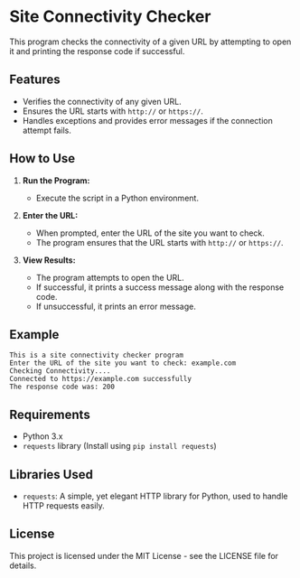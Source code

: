 # Site Connectivity Checker

This program checks the connectivity of a given URL by attempting to open it and printing the response code if successful.

## Features

- Verifies the connectivity of any given URL.
- Ensures the URL starts with `http://` or `https://`.
- Handles exceptions and provides error messages if the connection attempt fails.

## How to Use

1. **Run the Program:**
   - Execute the script in a Python environment.

2. **Enter the URL:**
   - When prompted, enter the URL of the site you want to check.
   - The program ensures that the URL starts with `http://` or `https://`.

3. **View Results:**
   - The program attempts to open the URL.
   - If successful, it prints a success message along with the response code.
   - If unsuccessful, it prints an error message.

## Example

```
This is a site connectivity checker program
Enter the URL of the site you want to check: example.com
Checking Connectivity....
Connected to https://example.com successfully
The response code was: 200
```

## Requirements

- Python 3.x
- `requests` library (Install using `pip install requests`)

## Libraries Used

- `requests`: A simple, yet elegant HTTP library for Python, used to handle HTTP requests easily.

## License

This project is licensed under the MIT License - see the LICENSE file for details.
